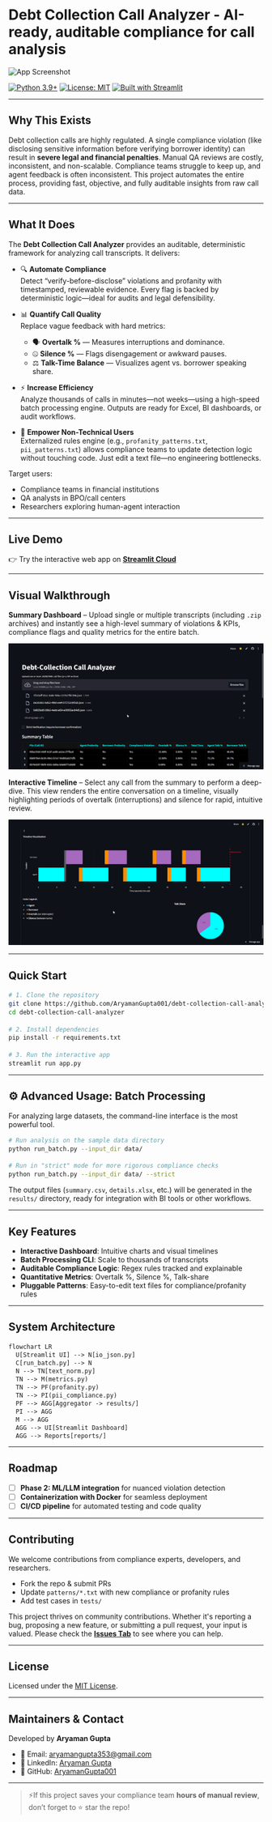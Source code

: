 # Debt Collection Call Analyzer - AI-ready, auditable compliance for call analysis

![App Screenshot](reports/demo.gif)

[![Python 3.9+](https://img.shields.io/badge/python-3.9%2B-blue.svg?style=for-the-badge)](https://www.python.org/downloads/)
[![License: MIT](https://img.shields.io/badge/License-MIT-yellow.svg?style=for-the-badge)](LICENSE)
[![Built with Streamlit](https://img.shields.io/badge/built%20with-Streamlit-ff69b4.svg?style=for-the-badge)](https://streamlit.io)

---

## Why This Exists

Debt collection calls are highly regulated. A single compliance violation (like disclosing sensitive information before verifying borrower identity) can result in **severe legal and financial penalties**. Manual QA reviews are costly, inconsistent, and non-scalable. Compliance teams struggle to keep up, and agent feedback is often inconsistent. This project automates the entire process, providing fast, objective, and fully auditable insights from raw call data.

---

## What It Does

The **Debt Collection Call Analyzer** provides an auditable, deterministic framework for analyzing call transcripts. It delivers:

* 🔍 **Automate Compliance**  
Detect “verify-before-disclose” violations and profanity with timestamped, reviewable evidence. Every flag is backed by deterministic logic—ideal for audits and legal defensibility.

* 📊 **Quantify Call Quality**  
Replace vague feedback with hard metrics:
  - 🗣️ **Overtalk %** — Measures interruptions and dominance.
  - 🤐 **Silence %** — Flags disengagement or awkward pauses.
  - ⚖️ **Talk-Time Balance** — Visualizes agent vs. borrower speaking share.

* ⚡ **Increase Efficiency**  
Analyze thousands of calls in minutes—not weeks—using a high-speed batch processing engine. Outputs are ready for Excel, BI dashboards, or audit workflows.

* 🧩 **Empower Non-Technical Users**  
Externalized rules engine (e.g., `profanity_patterns.txt`, `pii_patterns.txt`) allows compliance teams to update detection logic without touching code. Just edit a text file—no engineering bottlenecks.

Target users:

* Compliance teams in financial institutions
* QA analysts in BPO/call centers
* Researchers exploring human-agent interaction

---

## Live Demo

👉 Try the interactive web app on **[Streamlit Cloud](https://debt-call-analyst.streamlit.app/)**

---

## Visual Walkthrough

**Summary Dashboard** – Upload single or multiple transcripts (including `.zip` archives) and instantly see a high-level summary of violations & KPIs, compliance flags and quality metrics for the entire batch.

![Summary Dashboard](reports/SS1.png)

**Interactive Timeline** – Select any call from the summary to perform a deep-dive. This view renders the entire conversation on a timeline, visually highlighting periods of overtalk (interruptions) and silence for rapid, intuitive review.

![Interactive Timeline](reports/SS2.png)

---

## Quick Start

```bash
# 1. Clone the repository
git clone https://github.com/AryamanGupta001/debt-collection-call-analyzer.git
cd debt-collection-call-analyzer

# 2. Install dependencies
pip install -r requirements.txt

# 3. Run the interactive app
streamlit run app.py
```
---
## ⚙️ Advanced Usage: Batch Processing

For analyzing large datasets, the command-line interface is the most powerful tool.

```bash
# Run analysis on the sample data directory
python run_batch.py --input_dir data/

# Run in "strict" mode for more rigorous compliance checks
python run_batch.py --input_dir data/ --strict
```
The output files (`summary.csv`, `details.xlsx`, etc.) will be generated in the `results/` directory, ready for integration with BI tools or other workflows.

---
## Key Features

* **Interactive Dashboard**: Intuitive charts and visual timelines
* **Batch Processing CLI**: Scale to thousands of transcripts
* **Auditable Compliance Logic**: Regex rules tracked and explainable
* **Quantitative Metrics**: Overtalk %, Silence %, Talk-share
* **Pluggable Patterns**: Easy-to-edit text files for compliance/profanity rules

---

## System Architecture

```mermaid
flowchart LR
  U[Streamlit UI] --> N[io_json.py]
  C[run_batch.py] --> N
  N --> TN[text_norm.py]
  TN --> M(metrics.py)
  TN --> PF(profanity.py)
  TN --> PI(pii_compliance.py)
  PF --> AGG[Aggregator -> results/]
  PI --> AGG
  M --> AGG
  AGG --> UI[Streamlit Dashboard]
  AGG --> Reports[reports/]
```

---

## Roadmap

* [ ] **Phase 2: ML/LLM integration** for nuanced violation detection
* [ ] **Containerization with Docker** for seamless deployment
* [ ] **CI/CD pipeline** for automated testing and code quality

---

## Contributing

We welcome contributions from compliance experts, developers, and researchers.

* Fork the repo & submit PRs
* Update `patterns/*.txt` with new compliance or profanity rules
* Add test cases in `tests/`

This project thrives on community contributions. Whether it's reporting a bug, proposing a new feature, or submitting a pull request, your input is valued. Please check the **[Issues Tab](https://github.com/AryamanGupta001/debt-collection-call-analyzer/issues)** to see where you can help.

---

## License

Licensed under the [MIT License](LICENSE).

---

## Maintainers & Contact

Developed by **Aryaman Gupta**

* 📧 Email: [aryamangupta353@gmail.com](mailto:aryamangupta353@gmail.com)
* 💼 LinkedIn: [Aryaman Gupta](https://www.linkedin.com/in/aryaman-gupta)
* 🐙 GitHub: [AryamanGupta001](https://github.com/AryamanGupta001)

---

> ⚡If this project saves your compliance team **hours of manual review**, don’t forget to ⭐ star the repo!
